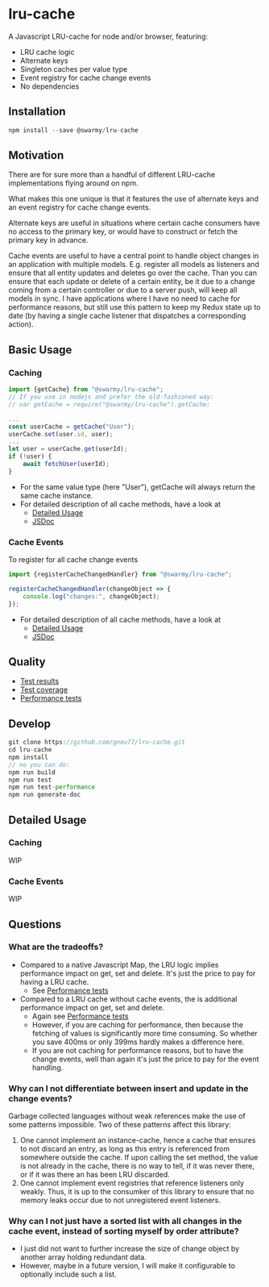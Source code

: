 # lru-cache
A Javascript LRU-cache for node and/or browser, featuring:
* LRU cache logic
* Alternate keys
* Singleton caches per value type
* Event registry for cache change events
* No dependencies

## Installation
```javascript
npm install --save @swarmy/lru-cache
```

## Motivation
There are for sure more than a handful of different LRU-cache implementations flying around on npm.

What makes this one unique is that it features the use of alternate keys and an event registry for cache change events.

Alternate keys are useful in situations where certain cache consumers have no access to the primary key, or would have to construct or fetch the primary key in advance.

Cache events are useful to have a central point to handle object changes in an application with multiple models. E.g. register all models as listeners and ensure that all entity updates and deletes go over the cache. Than you can ensure that each update or delete of a certain entity, be it due to a change coming from a certain controller or due to a server push, will keep all models in sync. I have applications where I have no need to cache for performance reasons, but still use this pattern to keep my Redux state up to date (by having a single cache listener that dispatches a corresponding action).

## Basic Usage

### Caching
```javascript
import {getCache} from "@swarmy/lru-cache";
// If you use in nodejs and prefer the old-fashioned way:
// var getCache = require("@swarmy/lru-cache").getCache;

...
const userCache = getCache("User");
userCache.set(user.id, user);
...
let user = userCache.get(userId);
if (!user) {
    await fetchUser(userId);
}
```
* For the same value type (here "User"), getCache will always return the same cache instance.
* For detailed description of all cache methods, have a look at
    * [Detailed Usage](#caching-detail)
    * [JSDoc](http://htmlpreview.github.com/?https://github.com/gneu77/lru-cache/blob/master/docs/index.html)

### Cache Events
To register for all cache change events
```javascript
import {registerCacheChangedHandler} from "@swarmy/lru-cache";

registerCacheChangedHandler(changeObject => {
    console.log("changes:", changeObject);
});
```
* For detailed description of all cache methods, have a look at
    * [Detailed Usage](#cache-events-detail)
    * [JSDoc](http://htmlpreview.github.com/?https://github.com/gneu77/lru-cache/blob/master/docs/index.html)

## Quality
* [Test results](http://htmlpreview.github.com/?https://github.com/gneu77/lru-cache/blob/master/test-report.html)
* [Test coverage](http://htmlpreview.github.com/?https://github.com/gneu77/lru-cache/blob/master/coverage/index.html)
* [Performance tests](http://htmlpreview.github.com/?https://github.com/gneu77/lru-cache/blob/master/performance-report.html)

## Develop
```javascript
git clone https://github.com/gneu77/lru-cache.git
cd lru-cache
npm install
// no you can do:
npm run build
npm run test
npm run test-performance
npm run generate-doc
```

## Detailed Usage

### Caching <a name="caching-detail"></a>
WIP

### Cache Events <a name="cache-events-detail"></a>
WIP

## Questions

### What are the tradeoffs?
* Compared to a native Javascript Map, the LRU logic implies performance impact on get, set and delete. It's just the price to pay for having a LRU cache.
    * See [Performance tests](http://htmlpreview.github.com/?https://github.com/gneu77/lru-cache/blob/master/performance-report.html)
* Compared to a LRU cache without cache events, the is additional performance impact on get, set and delete.
    * Again see [Performance tests](http://htmlpreview.github.com/?https://github.com/gneu77/lru-cache/blob/master/performance-report.html)
    * However, if you are caching for performance, then because the fetching of values is significantly more time consuming. So whether you save 400ms or only 399ms hardly makes a difference here.
    * If you are not caching for performance reasons, but to have the change events, well than again it's just the price to pay for the event handling.


### Why can I not differentiate between insert and update in the change events?
Garbage collected languages without weak references make the use of some patterns impossible. Two of these patterns affect this library:
1. One cannot implement an instance-cache, hence a cache that ensures to not discard an entry, as long as this entry is referenced from somewhere outside the cache. If upon calling the set method, the value is not already in the cache, there is no way to tell, if it was never there, or if it was there an has been LRU discarded.
2. One cannot implement event registries that reference listeners only weakly. Thus, it is up to the consumker of this library to ensure that no memory leaks occur due to not unregistered event listeners.

### Why can I not just have a sorted list with all changes in the cache event, instead of sorting myself by order attribute?
* I just did not want to further increase the size of change object by another array holding redundant data.
* However, maybe in a future version, I will make it configurable to optionally include such a list.
